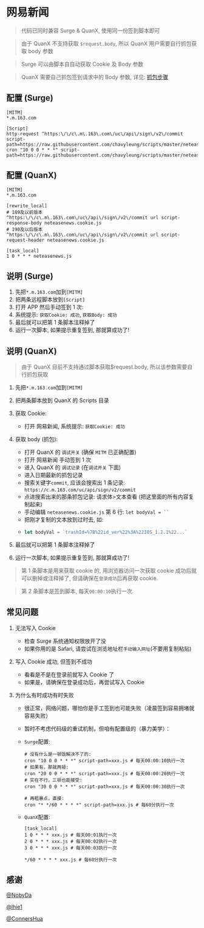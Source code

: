 # 网易新闻

> 代码已同时兼容 Surge & QuanX, 使用同一份签到脚本即可

> 由于 QuanX 不支持获取 `$request.body`, 所以 QuanX 用户需要自行抓包获取 body 参数

> Surge 可以由脚本自自动获取 Cookie 及 Body 参数

> QuanX 需要自己抓包签到请求中的 Body 参数, 详见: [抓包步骤](https://github.com/chavyleung/scripts/tree/master/neteasenews/抓包步骤)

## 配置 (Surge)

```properties
[MITM]
*.m.163.com

[Script]
http-request ^https:\/\/c\.m\.163\.com\/uc\/api\/sign\/v2\/commit script-path=https://raw.githubusercontent.com/chavyleung/scripts/master/neteasenews/neteasenews.cookie.js
cron "10 0 0 * * *" script-path=https://raw.githubusercontent.com/chavyleung/scripts/master/neteasenews/neteasenews.js
```

## 配置 (QuanX)

```properties
[MITM]
*.m.163.com

[rewrite_local]
# 189及以前版本
^https:\/\/c\.m\.163\.com\/uc\/api\/sign\/v2\/commit url script-response-body neteasenews.cookie.js
# 190及以后版本
^https:\/\/c\.m\.163\.com\/uc\/api\/sign\/v2\/commit url script-request-header neteasenews.cookie.js

[task_local]
1 0 * * * neteasenews.js
```

## 说明 (Surge)

1. 先把`*.m.163.com`加到`[MITM]`
2. 把两条远程脚本放到`[Script]`
3. 打开 APP 然后手动签到 1 次:
4. 系统提示: `获取Cookie: 成功`, `获取Body: 成功`
5. 最后就可以把第 1 条脚本注释掉了
6. 运行一次脚本, 如果提示重复签到, 那就算成功了!

## 说明 (QuanX)

> 由于 QuanX 目前不支持通过脚本获取\$request.body, 所以该参数需要自行抓包获取

1. 先把`*.m.163.com`加到`[MITM]`
2. 把两条脚本放到 QuanX 的 Scripts 目录
3. 获取 Cookie:
   - 打开 网易新闻, 系统提示: `获取Cookie: 成功`
4. 获取 body (抓包):

   - 打开 QuanX 的 `调试开关` (确保 `MITM` 已正确配置)
   - 打开 网易新闻 手动签到 1 次
   - 进入 QuanX 的 `调试记录` (在`调试开关` 下面)
   - 进入日期最新的抓包记录
   - 搜索关键字`commit`, 应该会搜索出 1 条记录: `https://c.m.163.com/uc/api/sign/v2/commit`
   - 点进搜索出来的那条抓包记录: 请求体>文本查看 (把这里面的所有内容复制起来)
   - 手动编辑 `neteasenews.cookie.js` 第 6 行: ` let bodyVal = `` `
   - 把刚才复制的文本放到过时去, 如:
   - ```js
     let bodyVal = `trashId=%7B%22id_ver%22%3A%22IOS_1.2.1%22...`
     ```

5. 最后就可以把第 1 条脚本注释掉了
6. 运行一次脚本, 如果提示重复签到, 那就算成功了!

> 第 1 条脚本是用来获取 cookie 的, 用浏览器访问一次获取 cookie 成功后就可以删掉或注释掉了, 但请确保在`登录成功`后再获取 cookie.

> 第 2 条脚本是签到脚本, 每天`00:00:10`执行一次.

## 常见问题

1. 无法写入 Cookie

   - 检查 Surge 系统通知权限放开了没
   - 如果你用的是 Safari, 请尝试在浏览地址栏`手动输入网址`(不要用复制粘贴)

2. 写入 Cookie 成功, 但签到不成功

   - 看看是不是在登录前就写入 Cookie 了
   - 如果是，请确保在登录成功后，再尝试写入 Cookie

3. 为什么有时成功有时失败

   - 很正常，网络问题，哪怕你是手工签到也可能失败（凌晨签到容易拥堵就容易失败）
   - 暂时不考虑代码级的重试机制，但咱有配置级的（暴力美学）：

   - `Surge`配置:

     ```properties
     # 没有什么是一顿饭解决不了的:
     cron "10 0 0 * * *" script-path=xxx.js # 每天00:00:10执行一次
     # 如果有，那就两顿:
     cron "20 0 0 * * *" script-path=xxx.js # 每天00:00:20执行一次
     # 实在不行，三顿也能接受:
     cron "30 0 0 * * *" script-path=xxx.js # 每天00:00:30执行一次

     # 再粗暴点，直接:
     cron "* */60 * * * *" script-path=xxx.js # 每60分执行一次
     ```

   - `QuanX`配置:

     ```properties
     [task_local]
     1 0 * * * xxx.js # 每天00:01执行一次
     2 0 * * * xxx.js # 每天00:02执行一次
     3 0 * * * xxx.js # 每天00:03执行一次

     */60 * * * * xxx.js # 每60分执行一次
     ```

## 感谢

[@NobyDa](https://github.com/NobyDa)

[@lhie1](https://github.com/lhie1)

[@ConnersHua](https://github.com/ConnersHua)
